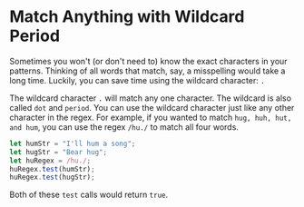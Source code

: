 # Match Anything with Wildcard Period
Sometimes you won't (or don't need to) know the exact characters in your patterns. Thinking of all words that match, say, a misspelling would take a long time. Luckily, you can save time using the wildcard character: ```.```

The wildcard character ```.``` will match any one character. The wildcard is also called ```dot``` and ```period```. You can use the wildcard character just like any other character in the regex. For example, if you wanted to match ```hug, huh, hut, and hum```, you can use the regex ```/hu./``` to match all four words.

```javascript
let humStr = "I'll hum a song";
let hugStr = "Bear hug";
let huRegex = /hu./;
huRegex.test(humStr);
huRegex.test(hugStr);
```
Both of these ```test``` calls would return ```true```.

